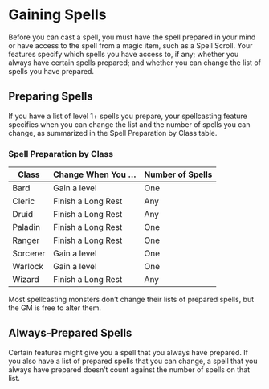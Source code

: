 <!-- Source: docs/srd/SRD_CC_v5.2.1.pdf p.104 (Gaining Spells) -->

# Gaining Spells

Before you can cast a spell, you must have the spell prepared in your mind or have access to the spell from a magic item, such as a Spell Scroll. Your features specify which spells you have access to, if any; whether you always have certain spells prepared; and whether you can change the list of spells you have prepared.

## Preparing Spells

If you have a list of level 1+ spells you prepare, your spellcasting feature specifies when you can change the list and the number of spells you can change, as summarized in the Spell Preparation by Class table.

### Spell Preparation by Class

| Class   | Change When You …        | Number of Spells |
|---------|---------------------------|------------------|
| Bard    | Gain a level              | One              |
| Cleric  | Finish a Long Rest        | Any              |
| Druid   | Finish a Long Rest        | Any              |
| Paladin | Finish a Long Rest        | One              |
| Ranger  | Finish a Long Rest        | One              |
| Sorcerer| Gain a level              | One              |
| Warlock | Gain a level              | One              |
| Wizard  | Finish a Long Rest        | Any              |

Most spellcasting monsters don’t change their lists of prepared spells, but the GM is free to alter them.

## Always‑Prepared Spells

Certain features might give you a spell that you always have prepared. If you also have a list of prepared spells that you can change, a spell that you always have prepared doesn’t count against the number of spells on that list.

